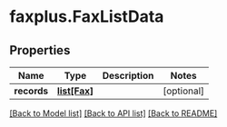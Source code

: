 # faxplus.FaxListData


## Properties

Name | Type | Description | Notes
------------ | ------------- | ------------- | -------------
**records** | [**list[Fax]**](Fax.md) |  | [optional] 

[[Back to Model list]](../README.md#documentation-for-models) [[Back to API list]](../README.md#documentation-for-api-endpoints) [[Back to README]](../README.md)

